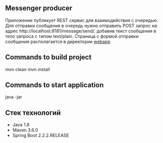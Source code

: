 ## Messenger producer
Приложение публикует REST сервис для взаимодействия с очередью.
Для отправки сообщения в очередь нужно отправить POST запрос на адрес http://localhost:8181/message/send/, добавив текст сообщения в тело запроса с типом text/plain. Страница с формой отправки сообщения располагается в директории [webapp](./src/main/webapp) 

## Commands to build project
mvn clean
mvn install
## Commands to start application
java -jar

## Стек технологий

* Java 1.8
* Maven 3.6.0 
* Spring Boot 2.2.2.RELEASE
